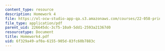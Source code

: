 ```yaml
---
content_type: resource
description: Homework 4
file: https://ol-ocw-studio-app-qa.s3.amazonaws.com/courses/22-058-principles-of-medical-imaging-fall-2002/6f329a49af0a6155905d83fc60b7883c_Homework4.pdf
file_type: application/pdf
parent_uid: 226645dc-3cf5-10a9-5dd1-2593a21367d0
resourcetype: Document
title: Homework4.pdf
uid: 6f329a49-af0a-6155-905d-83fc60b7883c
---
```

